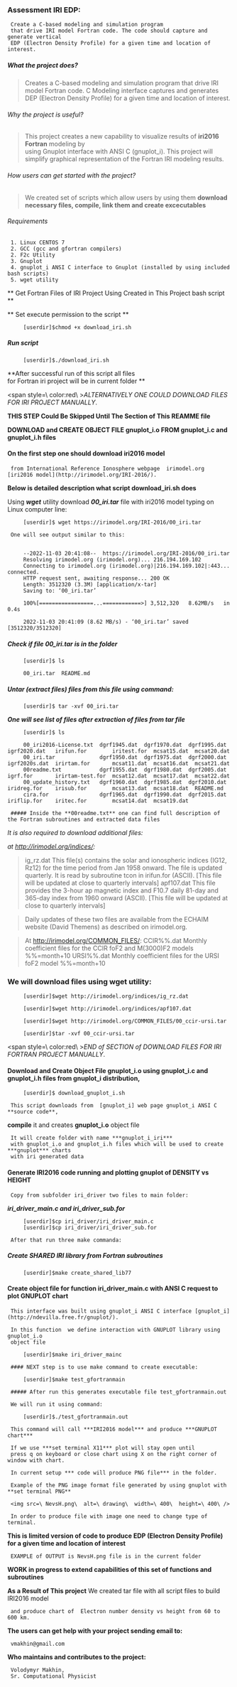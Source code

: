 ### Assessment IRI EDP:  
     Create a C-based modeling and simulation program 
     that drive IRI model Fortran code. The code should capture and generate vertical  
     EDP (Electron Density Profile) for a given time and location of interest.  
      
##### What the project does? 
      
> Creates a C-based modeling and simulation program that drive IRI model Fortran code. C Modeling interface captures and generates DEP (Electron Density Profile) for a given time and location of interest. 
      
###### Why the project is useful? 
      
> This project creates a new capability to visualize results of **iri2016 Fortran** modeling by  
     using Gnuplot interface with ANSI C (gnuplot_i). This project will simplify graphical representation of the Fortran IRI modeling results. 
      
###### How users can get started with the project? 
      
> We created set of scripts which allow users by  using them **download necessary files, compile, link them and create excecutables** 
      
###### Requirements 
      
     1. Linux CENTOS 7 
     2. GCC (gcc and gfortran compilers) 
     2. F2c Utility 
     3. Gnuplot 
     4. gnuplot_i ANSI C interface to Gnuplot (installed by using included bash scripts) 
     5. wget utility 
      
** Get Fortran Files of IRI Project Using Created in This Project bash script ** 
      
** Set execute permission to the script ** 
``` 
     [userdir]$chmod +x download_iri.sh 
``` 
##### Run script 
``` 
     [userdir]$./download_iri.sh 
``` 
      
**After successful run of this script all files  
     for Fortran iri project will be in current folder ** 
      
<span style=\ color:red\ >*ALTERNATIVELY ONE COULD DOWNLOAD FILES FOR IRI PROJECT MANUALLY*</span>. 
     
**THIS STEP Could Be Skipped Until The  Section of This REAMME file** 
      
**DOWNLOAD and CREATE OBJECT FILE gnuplot_i.o  FROM gnuplot_i.c and gnuplot_i.h files** 
      
#### On the first step one should download iri2016 model 
     from International Reference Ionosphere webpage  irimodel.org [iri2016 model](http://irimodel.org/IRI-2016/). 
      
**Below is detailed description what script download_iri.sh does** 
      
Using ***wget*** utility download ***00_iri.tar*** file with iri2016 model 
      typing on Linux computer line: 
``` 
     [userdir]$ wget https://irimodel.org/IRI-2016/00_iri.tar  
``` 
      
     One will see output similar to this: 
``` 
      
     --2022-11-03 20:41:08--  https://irimodel.org/IRI-2016/00_iri.tar 
     Resolving irimodel.org (irimodel.org)... 216.194.169.102 
     Connecting to irimodel.org (irimodel.org)|216.194.169.102|:443... connected. 
     HTTP request sent, awaiting response... 200 OK 
     Length: 3512320 (3.3M) [application/x-tar] 
     Saving to: ‘00_iri.tar’ 
      
     100%[=================...============>] 3,512,320   8.62MB/s   in 0.4s 
      
     2022-11-03 20:41:09 (8.62 MB/s) - ‘00_iri.tar’ saved [3512320/3512320] 
``` 
##### Check if file _00_iri.tar_ is in the folder 
```  
     [userdir]$ ls 
      
     00_iri.tar  README.md 
``` 
##### Untar (extract files) files from  this file using command: 
``` 
     [userdir]$ tar -xvf 00_iri.tar 
``` 
***One will see list of files after extraction of files from tar file*** 
``` 
     [userdir]$ ls 
``` 
``` 
     00_iri2016-License.txt  dgrf1945.dat  dgrf1970.dat  dgrf1995.dat  igrf2020.dat   irifun.for        iritest.for  mcsat15.dat  mcsat20.dat 
     00_iri.tar              dgrf1950.dat  dgrf1975.dat  dgrf2000.dat  igrf2020s.dat  irirtam.for       mcsat11.dat  mcsat16.dat  mcsat21.dat 
     00readme.txt            dgrf1955.dat  dgrf1980.dat  dgrf2005.dat  igrf.for       irirtam-test.for  mcsat12.dat  mcsat17.dat  mcsat22.dat 
     00_update_history.txt   dgrf1960.dat  dgrf1985.dat  dgrf2010.dat  iridreg.for    irisub.for        mcsat13.dat  mcsat18.dat  README.md 
     cira.for                dgrf1965.dat  dgrf1990.dat  dgrf2015.dat  iriflip.for    iritec.for        mcsat14.dat  mcsat19.dat 
``` 
      
     ##### Inside the **00readme.txt** one can find full description of the Fortran subroutines and extracted data files 
      
_It is also required to download additional files:_ 
      
_at http://irimodel.org/indices/:_ 
      
>ig_rz.dat       This file(s) contains the solar and ionospheric indices (IG12, Rz12) 
>                for the time period from Jan 1958 onward. The file is updated 
>                quarterly. It is read by subroutine tcon in irifun.for (ASCII). 
>                [This file will be updated at close to quarterly intervals] 
>apf107.dat      This file provides the 3-hour ap magnetic index and F10.7 daily 
>                81-day and 365-day index from 1960 onward (ASCII). 
>                [This file will be updated at close to quarterly intervals] 
                      
>Daily updates of these two files are available from the ECHAIM website (David 
Themens) as described on irimodel.org. 
      
>At http://irimodel.org/COMMON_FILES/: 
>CCIR%%.dat              Monthly coefficient files for the CCIR foF2 and M(3000)F2 models 
                     %%=month+10 
>URSI%%.dat              Monthly coefficient files for the URSI foF2 model 
                     %%=month+10 
       
      
### We will download files using wget utility: 
``` 
     [userdir]$wget http://irimodel.org/indices/ig_rz.dat 
      
     [userdir]$wget http://irimodel.org/indices/apf107.dat 
      
     [userdir]$wget http://irimodel.org/COMMON_FILES/00_ccir-ursi.tar 
      
     [userdir]$tar -xvf 00_ccir-ursi.tar 
``` 
      
<span style=\ color:red\ >*END of SECTION of DOWNLOAD FILES FOR IRI FORTRAN PROJECT MANUALLY*</span>. 
      
      
#### Download and Create Object File **gnuplot_i.o**  using gnuplot_i.c and gnuplot_i.h files from gnuplot_i distribution, 
``` 
     [userdir]$ download_gnuplot_i.sh 
``` 
     This script downloads from  [gnuplot_i] web page gnuplot_i ANSI C **source code**, 
**compile** it and creates **gnuplot_i.o** object file 
      
     It will create folder with name ***gnuplot_i_iri*** 
     with gnuplot_i.o and gnuplot_i.h files which will be used to create ***gnuplot*** charts 
     with iri generated data 
      
#### Generate IRI2016 code running and plotting gnuplot of DENSITY vs HEIGHT 
      
     Copy from subfolder iri_driver two files to main folder: 
***iri_driver_main.c and iri_driver_sub.for*** 
``` 
     [userdir]$cp iri_driver/iri_driver_main.c  
     [userdir]$cp iri_driver/iri_driver_sub.for  
``` 
     After that run three make commanda: 
      
##### Create SHARED IRI library from Fortran subroutines 
``` 
     [userdir]$make create_shared_lib77 
``` 
#### Create object file for function iri_driver_main.c with ANSI C request to plot GNUPLOT chart 
      
     This interface was built using gnuplot_i ANSI C interface [gnuplot_i](http://ndevilla.free.fr/gnuplot/). 
      
     In this function  we define interaction with GNUPLOT library using gnuplot_i.o 
     object file 
      
``` 
     [userdir]$make iri_driver_mainc 
``` 
     #### NEXT step is to use make command to create executable: 
``` 
     [userdir]$make test_gfortranmain 
``` 
      
     ##### After run this generates executable file test_gfortranmain.out 
      
     We will run it using command: 
``` 
     [userdir]$./test_gfortranmain.out 
``` 
     This command will call ***IRI2016 model*** and produce ***GNUPLOT chart*** 
      
     If we use ***set terminal X11*** plot will stay open until 
     press q on keyboard or close chart using X on the right corner of window with chart. 
      
     In current setup *** code will produce PNG file*** in the folder. 
      
     Example of the PNG image format file generated by using gnuplot with **set terminal PNG** 
      
     <img src=\ NevsH.png\  alt=\ drawing\  width=\ 400\  height=\ 400\ /> 
      
     In order to produce file with image one need to change type of terminal. 
      
<!-- ['Electron Density vs Altitude'](NevsH.png) --> 
      
      
      
      
**This is limited version of code to produce EDP (Electron Density Profile)** 
**for a given time and location of interest** 
      
     EXAMPLE of OUTPUT is NevsH.png file is in the current folder 
      
**WORK in progress to extend capabilities of this set of functions and subroutines** 
      
**As a Result of This project** 
     We created tar file with all script files to build IRI2016 model 
      
     and produce chart of  Electron number density vs height from 60 to 600 km. 
      
**The users can get help with your project sending email to:** 
      
     vmakhin@gmail.com 
      
**Who maintains and contributes to the project:** 
      
     Volodymyr Makhin,  
     Sr. Computational Physicist 
 








